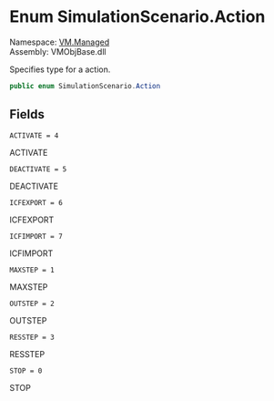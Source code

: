 # Enum SimulationScenario.Action

Namespace: [VM.Managed](VM.Managed.md)  
Assembly: VMObjBase.dll  

Specifies type for a action.

```csharp
public enum SimulationScenario.Action
```

## Fields

`ACTIVATE = 4` 

ACTIVATE



`DEACTIVATE = 5` 

DEACTIVATE



`ICFEXPORT = 6` 

ICFEXPORT



`ICFIMPORT = 7` 

ICFIMPORT



`MAXSTEP = 1` 

MAXSTEP



`OUTSTEP = 2` 

OUTSTEP



`RESSTEP = 3` 

RESSTEP



`STOP = 0` 

STOP




